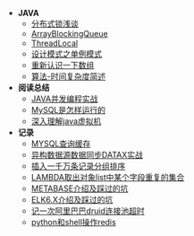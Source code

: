 - **JAVA**
    - [分布式锁浅谈](JAVA/DISTRIBUTEDLOCK.md)
    - [ArrayBlockingQueue](JAVA/ArrayBlockingQueue.md)
    - [ThreadLocal](JAVA/ThreadLocal.md)
    - [设计模式之单例模式](JAVA/singleton.md)
    - [重新认识一下数组](JAVA/Array.md)
    - [算法-时间复杂度简述](JAVA/AlgorithmicComplexity.md)
- **阅读总结**
    - [JAVA并发编程实战](READING/CONCURRENTPROGAMMING.md)
    - [MySQL是怎样运行的](READING/MYSQLPRINCIPLE.md)
    - [深入理解java虚拟机](READING/JAVAVIRTUALMACHINE.md)
- **记录**
    - [MYSQL查询缓存](RECORD/MYSQLCACHERECORD.md)
    - [异构数据源数据同步DATAX实战](RECORD/DATAXRECORD.md)
    - [插入一千万条记录分组排序](RECORD/DATAFORKJOIN.md)
    - [LAMBDA取出对象list中某个字段重复的集合](RECORD/FETCHDUPLICATESET-LAMBDA.md)
    - [METABASE介绍及踩过的坑](RECORD/METABASERECORD.md)
    - [ELK6.X介绍及踩过的坑](RECORD/ELKRECORD.md)
    - [记一次阿里巴巴druid连接池超时](RECORD/DRUIDTIMEOUTRECORD.md)
    - [python和shell操作redis](RECORD/PYTHONORSHELLCALLREDIS.md)